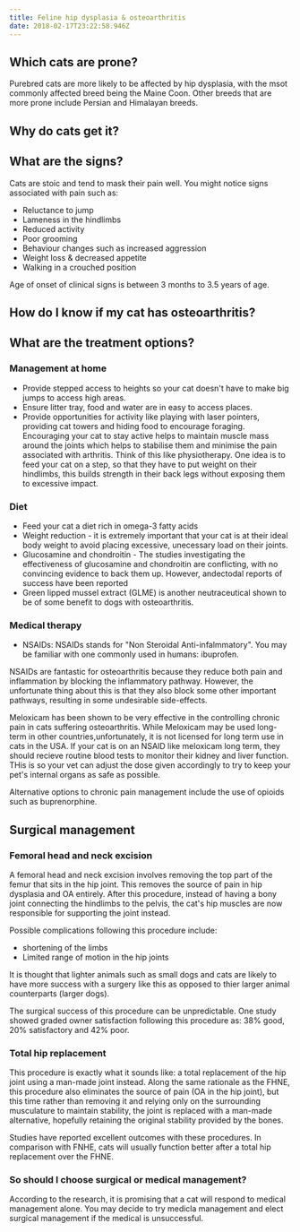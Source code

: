 ```yaml
---
title: Feline hip dysplasia & osteoarthritis
date: 2018-02-17T23:22:58.946Z
---
```

## Which cats are prone?
Purebred cats are more likely to be affected by hip dysplasia, with the msot commonly affected breed being the Maine Coon. Other breeds that are more prone include Persian and Himalayan breeds.


## Why do cats get it?


## What are the signs?
Cats are stoic and tend to mask their pain well. You might notice signs associated with pain such as:
* Reluctance to jump
* Lameness in the hindlimbs
* Reduced activity
* Poor grooming
* Behaviour changes such as increased aggression
* Weight loss & decreased appetite 
* Walking in a crouched position


Age of onset of clinical signs is between 3 months to 3.5 years of age. 

## How do I know if my cat has osteoarthritis?

## What are the treatment options?

### Management at home

* Provide stepped access to heights so your cat doesn't have to make big jumps to access high areas. 
* Ensure litter tray, food and water are in easy to access places.  
* Provide opportunities for activity like playing with laser pointers, providing cat towers and hiding food to encourage foraging. Encouraging your cat to stay active helps to maintain muscle mass around the joints which helps to stabilise them and minimise the pain associated with arthritis. Think of this like physiotherapy. One idea is to feed your cat on a step, so that they have to put weight on their hindlimbs, this builds strength in their back legs without exposing them to excessive impact. 

### Diet
* Feed your cat a diet rich in omega-3 fatty acids
* Weight reduction - it is extremely important that your cat is at their ideal body weight to avoid placing excessive, unecessary load on their joints. 
* Glucosamine and chondroitin - The studies investigating the effectiveness of glucosamine and chondroitin are conflicting, with no convincing evidence to back them up. However, andectodal reports of success have been reported 
* Green lipped mussel extract (GLME) is another neutraceutical shown to be of some benefit to dogs with osteoarthritis. 

### Medical therapy 
* NSAIDs: NSAIDs stands for "Non Steroidal Anti-infalmmatory". You may be familiar with one commonly used in humans: ibuprofen. 

NSAIDs are fantastic for osteoarthritis because they reduce both pain and inflammation by blocking the inflammatory pathway. However, the unfortunate thing about this is that they also block some other important pathways, resulting in some undesirable side-effects.

Meloxicam has been shown to be very effective in the controlling chronic pain in cats suffering osteoarthritis. While Meloxicam may be used long-term in other countries,unfortunately, it is not licensed for long term use in cats in the USA. If your cat is on an NSAID like meloxicam long term, they should recieve routine blood tests to monitor their kidney and liver function. THis is so your vet can adjust the dose given accordingly to try to keep your pet's internal organs as safe as possible.

Alternative options to chronic pain management include the use of opioids such as buprenorphine.

## Surgical management

### Femoral head and neck excision
A femoral head and neck excision involves removing the top part of the femur that sits in the hip joint. This removes the source of pain in hip dysplasia and OA entirely. After this procedure, instead of having a bony joint connecting the hindlimbs to the pelvis, the cat's hip muscles are now responsible for supporting the joint instead. 

Possible complications following this procedure include:
* shortening of the limbs
* Limited range of motion in the hip joints

It is thought that lighter animals such as small dogs and cats are likely to have more success with a surgery like this as opposed to thier larger animal counterparts (larger dogs). 

The surgical success of this procedure can be unpredictable. One study showed graded owner satisfaction following this procedure as: 38% good, 20% satisfactory and 42% poor. 

### Total hip replacement
This procedure is exactly what it sounds like: a total replacement of the hip joint using a man-made joint instead. Along the same rationale as the FHNE, this procedure also eliminates the source of pain (OA in the hip joint), but this time rather than removing it and relying only on the surrounding musculature to maintain stability, the joint is replaced with a man-made alternative, hopefully retaining the original stability provided by the bones. 

Studies have reported excellent outcomes with these procedures. In comparison with FNHE, cats will usually function better after a total hip replacement over the FHNE. 

### So should I choose surgical or medical management?
According to the research, it is promising that a cat will respond to medical management alone. You may decide to try medicla management and elect surgical management if the medical is unsuccessful. 


  


